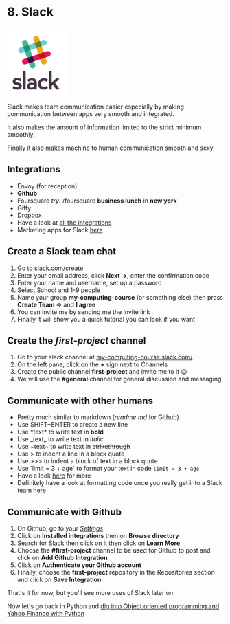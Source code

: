 # 8. Slack

[![Slack][slack_image]][slack_link]

Slack makes team communication easier especially by making communication between
apps very smooth and integrated. 

It also makes the amount of information limited to the strict minimum smoothly.

Finally it also makes machine to human communication smooth and sexy.

## Integrations
- Envoy (for reception)
- **Github**
- Foursquare *try:* /foursquare **business lunch** in **new york**
- Giffy
- Dropbox
- Have a look at [all the integrations](https://slack.com/apps)
- Marketing apps for Slack [here](https://slack.com/apps/category/At0EFRCDQU-marketing)

## Create a Slack team chat
1. Go to [slack.com/create](https://slack.com/create#email)
2. Enter your email address, click **Next ->**, enter the confirmation code
3. Enter your name and username, set up a password
4. Select School and 1-9 people
5. Name your group **my-computing-course** (or something else) then press **Create Team ->** and **I agree**
6. You can invite me by sending me the invite link
7. Finally it will show you a quick tutorial you can look if you want

## Create the *first-project* channel
1. Go to your slack channel at [my-computing-course.slack.com/](https://my-computing-course.slack.com/)
2. On the left pane, click on the **+** sign next to Channels
3. Create the public channel **first-project** and invite me to it :smiley:
4. We will use the **#general** channel for general discussion and messaging

## Communicate with other humans
- Pretty much similar to markdown (*readme.md* for Github)
- Use SHIFT+ENTER to create a new line
- Use \*text\* to write text in **bold**
- Use \_text\_ to write text in *italic*
- Use \~text\~ to write text in ~~strikethrough~~
- Use \> to indent a line in a block quote
- Use \>>> to indent a block of text in a block quote
- Use \`limit = 3 + age\` to format your text in code `limit = 3 + age`
- Have a look [here](https://get.slack.help/hc/en-us/articles/202288908-Formatting-your-messages) for more
- Definitely have a look at formatting code once you really get into a Slack team [here](https://get.slack.help/hc/en-us/articles/204145658-Creating-a-Snippet)

## Communicate with Github
1. On Github, go to your [*Settings*](https://github.com/settings)
2. Click on **Installed integrations** then on **Browse directory**
3. Search for Slack then click on it then click on **Learn More**
5. Choose the **#first-project** channel to be used for Github to post and click on **Add Github Integration**
6. Click on **Authenticate your Github account**
7. Finally, choose the **first-project** repository in the Repositories section and click on **Save Integration**

That's it for now, but you'll see more uses of Slack later on.

Now let's go back in Python and [dig into Object oriented programming and Yahoo Finance with Python][lesson_09]

[slack_image]: /internals/icons/slack.png
[slack_link]: https://www.slack.com
[lesson_09]: /09.%20Python,%20currencies%20and%20OOP